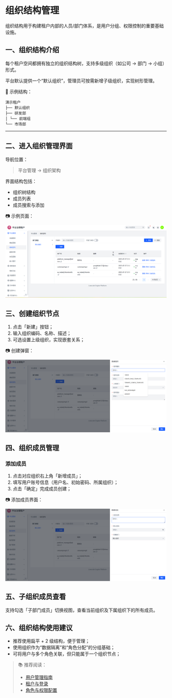 # 组织结构管理

组织结构用于构建租户内部的人员/部门体系，是用户分组、权限控制的重要基础设施。

## 一、组织结构介绍

每个租户空间都拥有独立的组织结构树，支持多级组织（如公司 → 部门 → 小组）形式。

平台默认提供一个“默认组织”，管理员可按需新增子级组织，实现树形管理。

📌 示例结构：
```
演示租户
├── 默认组织
├── 研发部
│ └── 前端组
└── 市场部
```

---

## 二、进入组织管理界面

导航位置：

> 平台管理 → 组织架构

界面结构包括：

- 组织树结构
- 成员列表
- 成员搜索与添加

📷 示例页面：

![组织结构界面](../images/org/org-list.png)


## 三、创建组织节点

1. 点击「新建」按钮；
2. 输入组织编码、名称、描述；
3. 可选设置上级组织，实现嵌套关系；

📷 创建弹窗：

![创建组织节点](../images/org/org-create.png)


## 四、组织成员管理

### 添加成员

1. 点击对应组织右上角「新增成员」；
2. 填写用户账号信息（用户名、初始密码、所属组织）；
3. 点击「确定」完成成员创建；

📷 添加成员界面：

![新建用户](../images/user/user-create.png)


## 五、子组织成员查看

支持勾选「子部门成员」切换视图，查看当前组织及下属组织下的所有成员。


## 六、组织结构使用建议

- 推荐使用扁平 + 2 级结构，便于管理；
- 使用组织作为“数据隔离”和“角色分配”的分组基础；
- 可将用户与多个角色关联，但只能属于一个组织节点；

> 📚 推荐阅读：
> - [用户管理指南](./user.md)
> - [租户与登录](./tenant.md)
> - [角色与权限配置](./role.md)


